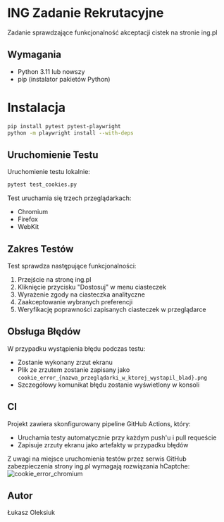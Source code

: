 # ING Zadanie Rekrutacyjne

Zadanie sprawdzające funkcjonalność akceptacji cistek na stronie ing.pl

## Wymagania

- Python 3.11 lub nowszy
- pip (instalator pakietów Python)

# Instalacja

```bash
pip install pytest pytest-playwright
python -m playwright install --with-deps
```

## Uruchomienie Testu

Uruchomienie testu lokalnie:
```bash
pytest test_cookies.py
```
Test uruchamia się trzech przeglądarkach:
- Chromium
- Firefox
- WebKit

## Zakres Testów

Test sprawdza następujące funkcjonalności:
1. Przejście na stronę ing.pl
2. Kliknięcie przycisku "Dostosuj" w menu ciasteczek
3. Wyrażenie zgody na ciasteczka analityczne
4. Zaakceptowanie wybranych preferencji
5. Weryfikację poprawności zapisanych ciasteczek w przeglądarce

## Obsługa Błędów

W przypadku wystąpienia błędu podczas testu:
- Zostanie wykonany zrzut ekranu
- Plik ze zrzutem zostanie zapisany jako `cookie_error_{nazwa_przeglądarki_w_ktorej_wystapil_blad}.png`
- Szczegółowy komunikat błędu zostanie wyświetlony w konsoli

## CI

Projekt zawiera skonfigurowany pipeline GitHub Actions, który:
- Uruchamia testy automatycznie przy każdym push'u i pull requeście
- Zapisuje zrzuty ekranu jako artefakty w przypadku błędów

Z uwagi na miejsce uruchomienia testów przez serwis GitHub zabezpieczenia strony ing.pl wymagają rozwiązania hCaptche:
![cookie_error_chromium](https://github.com/user-attachments/assets/f33c7dfb-52bd-45d5-ba63-bdd79650030a)

## Autor

Łukasz Oleksiuk
